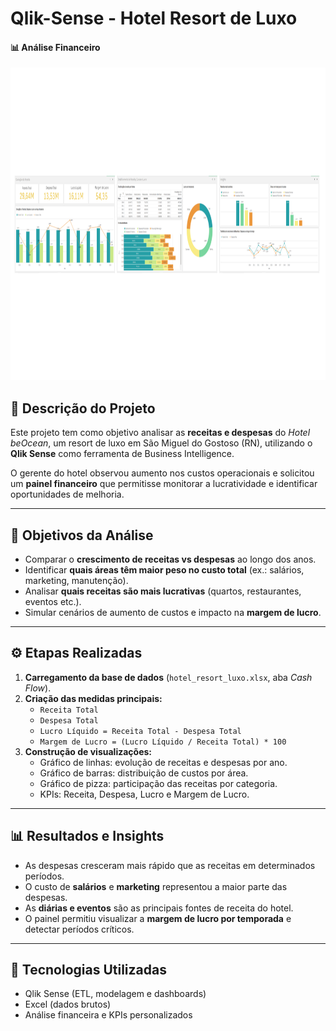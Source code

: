 # Qlik-Sense - Hotel Resort de Luxo

#### 📊 Análise Financeiro 
<img width='950' height='500' src="https://github.com/eduardolima17/Qlik-Sense---Analise-Financeiro---Risort-de-Luxo/blob/main/Painel.png"/>

## 📘 Descrição do Projeto
Este projeto tem como objetivo analisar as **receitas e despesas** do *Hotel beOcean*, um resort de luxo em São Miguel do Gostoso (RN), utilizando o **Qlik Sense** como ferramenta de Business Intelligence.

O gerente do hotel observou aumento nos custos operacionais e solicitou um **painel financeiro** que permitisse monitorar a lucratividade e identificar oportunidades de melhoria.

---

## 🎯 Objetivos da Análise
- Comparar o **crescimento de receitas vs despesas** ao longo dos anos.  
- Identificar **quais áreas têm maior peso no custo total** (ex.: salários, marketing, manutenção).  
- Analisar **quais receitas são mais lucrativas** (quartos, restaurantes, eventos etc.).  
- Simular cenários de aumento de custos e impacto na **margem de lucro**.

---

## ⚙️ Etapas Realizadas
1. **Carregamento da base de dados** (`hotel_resort_luxo.xlsx`, aba *Cash Flow*).  
2. **Criação das medidas principais:**
   - `Receita Total`
   - `Despesa Total`
   - `Lucro Líquido = Receita Total - Despesa Total`
   - `Margem de Lucro = (Lucro Líquido / Receita Total) * 100`
3. **Construção de visualizações:**
   - Gráfico de linhas: evolução de receitas e despesas por ano.  
   - Gráfico de barras: distribuição de custos por área.  
   - Gráfico de pizza: participação das receitas por categoria.  
   - KPIs: Receita, Despesa, Lucro e Margem de Lucro.

---

## 📊 Resultados e Insights
- As despesas cresceram mais rápido que as receitas em determinados períodos.  
- O custo de **salários** e **marketing** representou a maior parte das despesas.  
- As **diárias e eventos** são as principais fontes de receita do hotel.  
- O painel permitiu visualizar a **margem de lucro por temporada** e detectar períodos críticos.

---

## 🧠 Tecnologias Utilizadas
- Qlik Sense (ETL, modelagem e dashboards)
- Excel (dados brutos)
- Análise financeira e KPIs personalizados
